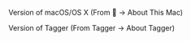 Version of macOS/OS X (From  -> About This Mac)


Version of Tagger (From Tagger -> About Tagger)

